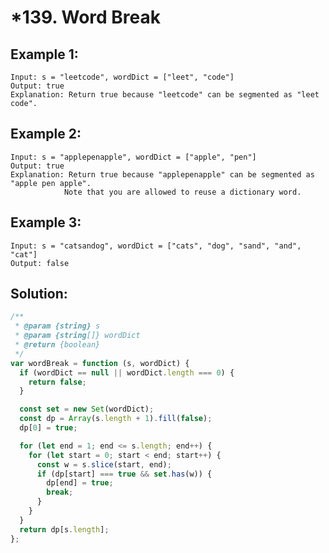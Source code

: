 # \*139. Word Break

## Example 1:

    Input: s = "leetcode", wordDict = ["leet", "code"]
    Output: true
    Explanation: Return true because "leetcode" can be segmented as "leet code".

## Example 2:

    Input: s = "applepenapple", wordDict = ["apple", "pen"]
    Output: true
    Explanation: Return true because "applepenapple" can be segmented as "apple pen apple".
                Note that you are allowed to reuse a dictionary word.

## Example 3:

    Input: s = "catsandog", wordDict = ["cats", "dog", "sand", "and", "cat"]
    Output: false

## Solution:

```javascript
/**
 * @param {string} s
 * @param {string[]} wordDict
 * @return {boolean}
 */
var wordBreak = function (s, wordDict) {
  if (wordDict == null || wordDict.length === 0) {
    return false;
  }

  const set = new Set(wordDict);
  const dp = Array(s.length + 1).fill(false);
  dp[0] = true;

  for (let end = 1; end <= s.length; end++) {
    for (let start = 0; start < end; start++) {
      const w = s.slice(start, end);
      if (dp[start] === true && set.has(w)) {
        dp[end] = true;
        break;
      }
    }
  }
  return dp[s.length];
};
```
